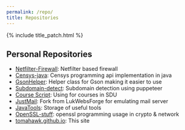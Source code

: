 ```yaml
---
permalink: /repo/
title: Repositories
---
```


{% include title_patch.html %}

## Personal Repositories
- [Netfilter-Firewall](https://github.com/Tomahawkd/Netfilter-Firewall): Netfilter based firewall
- [Censys-java](https://github.com/Tomahawkd/Censysjava): Censys programming api implementation in java
- [GsonHelper](https://github.com/Tomahawkd/GsonHelper): Helper class for Gson making it easier to use
- [Subdomain-detect](https://github.com/Tomahawkd/Subdomain-Detect): Subdomain detection using puppeteer
- [Course Script](https://github.com/Tomahawkd/courseSD): Using for courses in SDU
- [JustMail](https://github.com/Tomahawkd/JustMail): Fork from LukWebsForge for emulating mail server
- [JavaTools](https://github.com/Tomahawkd/JavaTools): Storage of useful tools
- [OpenSSL-stuff](https://github.com/Tomahawkd/openssl-stuff): openssl programming usage in crypto & network
- [tomahawk.github.io](https://github.com/Tomahawkd/tomahawkd.github.io): This site